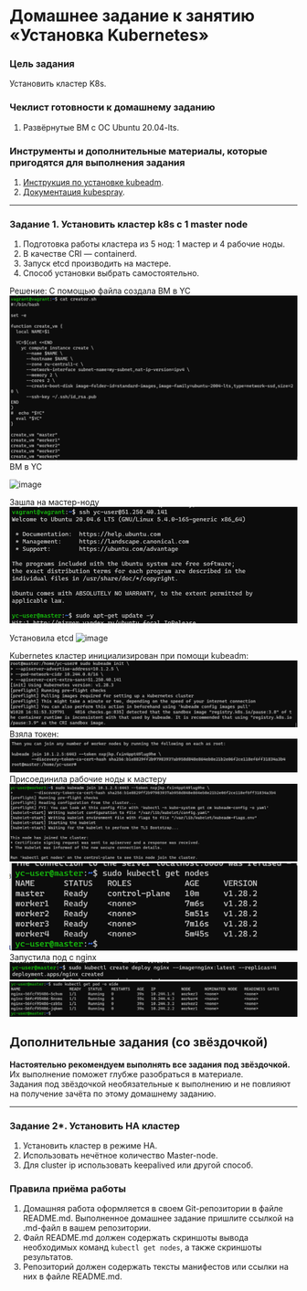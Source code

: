 # Домашнее задание к занятию «Установка Kubernetes»

### Цель задания

Установить кластер K8s.

### Чеклист готовности к домашнему заданию

1. Развёрнутые ВМ с ОС Ubuntu 20.04-lts.


### Инструменты и дополнительные материалы, которые пригодятся для выполнения задания

1. [Инструкция по установке kubeadm](https://kubernetes.io/docs/setup/production-environment/tools/kubeadm/create-cluster-kubeadm/).
2. [Документация kubespray](https://kubespray.io/).

-----

### Задание 1. Установить кластер k8s с 1 master node

1. Подготовка работы кластера из 5 нод: 1 мастер и 4 рабочие ноды.
2. В качестве CRI — containerd.
3. Запуск etcd производить на мастере.
4. Способ установки выбрать самостоятельно.

Решение:
С помощью файла создала ВМ в YC
![img_12.png](img_12.png)
ВМ в YC

![image](https://github.com/Tichenko/kuber-homeworks/assets/116817153/d74dfd35-e607-4140-90ae-c47036000afb)

Зашла на мастер-ноду
![img_4.png](img_4.png)

Установила etcd
![image](https://github.com/Tichenko/kuber-homeworks/assets/116817153/d50718e4-cb22-4a8b-ac43-ee271beb9814)

Kubernetes кластер инициализирован при помощи kubeadm:
![img_5.png](img_5.png)
Взяла токен: 
![img_6.png](img_6.png)
Присоединила рабочие ноды к мастеру
![img_7.png](img_7.png)
![img_8.png](img_8.png)
Запустила под с nginx
![img_9.png](img_9.png)
![img_10.png](img_10.png)
## Дополнительные задания (со звёздочкой)

**Настоятельно рекомендуем выполнять все задания под звёздочкой.** Их выполнение поможет глубже разобраться в материале.   
Задания под звёздочкой необязательные к выполнению и не повлияют на получение зачёта по этому домашнему заданию. 

------
### Задание 2*. Установить HA кластер

1. Установить кластер в режиме HA.
2. Использовать нечётное количество Master-node.
3. Для cluster ip использовать keepalived или другой способ.

### Правила приёма работы

1. Домашняя работа оформляется в своем Git-репозитории в файле README.md. Выполненное домашнее задание пришлите ссылкой на .md-файл в вашем репозитории.
2. Файл README.md должен содержать скриншоты вывода необходимых команд `kubectl get nodes`, а также скриншоты результатов.
3. Репозиторий должен содержать тексты манифестов или ссылки на них в файле README.md.
